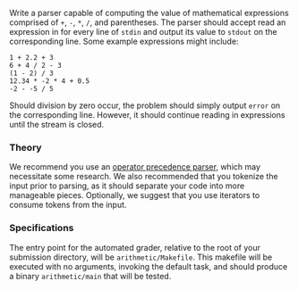 Write a parser capable of computing the value of mathematical expressions comprised of `+`, `-`, `*`, `/`, and parentheses.
The parser should accept read an expression in for every line of `stdin` and output its value to `stdout` on the corresponding line.
Some example expressions might include:

```
1 + 2.2 + 3
6 + 4 / 2 - 3
(1 - 2) / 3
12.34 * -2 * 4 + 0.5
-2 - -5 / 5
```

Should division by zero occur, the problem should simply output `error` on the corresponding line.
However, it should continue reading in expressions until the stream is closed.

### Theory

We recommend you use an [operator precedence parser](https://en.wikipedia.org/wiki/Operator-precedence_parser), which may necessitate some research.
We also recommended that you tokenize the input prior to parsing, as it should separate your code into more manageable pieces.
Optionally, we suggest that you use iterators to consume tokens from the input.

### Specifications

The entry point for the automated grader, relative to the root of your submission directory, will be `arithmetic/Makefile`.
This makefile will be executed with no arguments, invoking the default task, and should produce a binary `arithmetic/main` that will be tested. 
